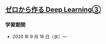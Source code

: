 ## [ゼロから作る Deep Learning③](https://www.amazon.co.jp/dp/4873119065)

### 学習期間

- 2020 年 9 月 16 日（水）〜
